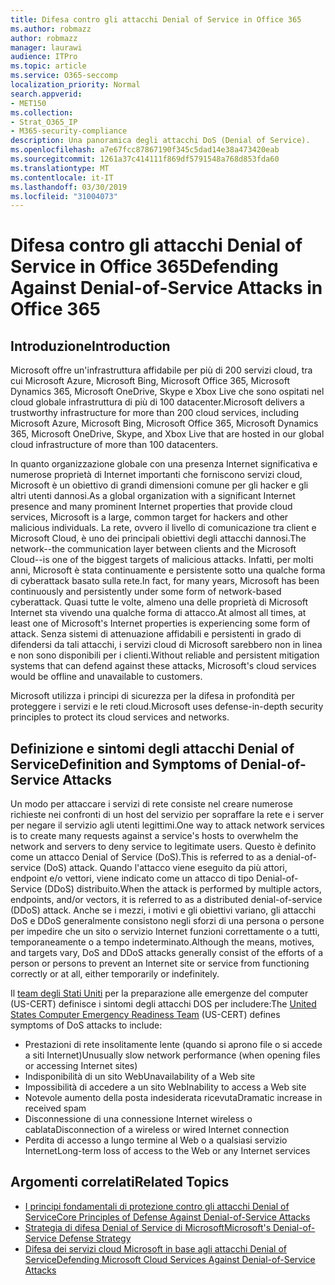 ```yaml
---
title: Difesa contro gli attacchi Denial of Service in Office 365
ms.author: robmazz
author: robmazz
manager: laurawi
audience: ITPro
ms.topic: article
ms.service: O365-seccomp
localization_priority: Normal
search.appverid:
- MET150
ms.collection:
- Strat_O365_IP
- M365-security-compliance
description: Una panoramica degli attacchi DoS (Denial of Service).
ms.openlocfilehash: a7e67fcc87867190f345c5dad14e38a473420eab
ms.sourcegitcommit: 1261a37c414111f869df5791548a768d853fda60
ms.translationtype: MT
ms.contentlocale: it-IT
ms.lasthandoff: 03/30/2019
ms.locfileid: "31004073"
---
```

# <a name="defending-against-denial-of-service-attacks-in-office-365"></a><span data-ttu-id="79bf5-103">Difesa contro gli attacchi Denial of Service in Office 365</span><span class="sxs-lookup"><span data-stu-id="79bf5-103">Defending Against Denial-of-Service Attacks in Office 365</span></span>

## <a name="introduction"></a><span data-ttu-id="79bf5-104">Introduzione</span><span class="sxs-lookup"><span data-stu-id="79bf5-104">Introduction</span></span>
<span data-ttu-id="79bf5-105">Microsoft offre un'infrastruttura affidabile per più di 200 servizi cloud, tra cui Microsoft Azure, Microsoft Bing, Microsoft Office 365, Microsoft Dynamics 365, Microsoft OneDrive, Skype e Xbox Live che sono ospitati nel cloud globale infrastruttura di più di 100 datacenter.</span><span class="sxs-lookup"><span data-stu-id="79bf5-105">Microsoft delivers a trustworthy infrastructure for more than 200 cloud services, including Microsoft Azure, Microsoft Bing, Microsoft Office 365, Microsoft Dynamics 365, Microsoft OneDrive, Skype, and Xbox Live that are hosted in our global cloud infrastructure of more than 100 datacenters.</span></span>

<span data-ttu-id="79bf5-106">In quanto organizzazione globale con una presenza Internet significativa e numerose proprietà di Internet importanti che forniscono servizi cloud, Microsoft è un obiettivo di grandi dimensioni comune per gli hacker e gli altri utenti dannosi.</span><span class="sxs-lookup"><span data-stu-id="79bf5-106">As a global organization with a significant Internet presence and many prominent Internet properties that provide cloud services, Microsoft is a large, common target for hackers and other malicious individuals.</span></span> <span data-ttu-id="79bf5-107">La rete, ovvero il livello di comunicazione tra client e Microsoft Cloud, è uno dei principali obiettivi degli attacchi dannosi.</span><span class="sxs-lookup"><span data-stu-id="79bf5-107">The network--the communication layer between clients and the Microsoft Cloud--is one of the biggest targets of malicious attacks.</span></span> <span data-ttu-id="79bf5-108">Infatti, per molti anni, Microsoft è stata continuamente e persistente sotto una qualche forma di cyberattack basato sulla rete.</span><span class="sxs-lookup"><span data-stu-id="79bf5-108">In fact, for many years, Microsoft has been continuously and persistently under some form of network-based cyberattack.</span></span> <span data-ttu-id="79bf5-109">Quasi tutte le volte, almeno una delle proprietà di Microsoft Internet sta vivendo una qualche forma di attacco.</span><span class="sxs-lookup"><span data-stu-id="79bf5-109">At almost all times, at least one of Microsoft's Internet properties is experiencing some form of attack.</span></span> <span data-ttu-id="79bf5-110">Senza sistemi di attenuazione affidabili e persistenti in grado di difendersi da tali attacchi, i servizi cloud di Microsoft sarebbero non in linea e non sono disponibili per i clienti.</span><span class="sxs-lookup"><span data-stu-id="79bf5-110">Without reliable and persistent mitigation systems that can defend against these attacks, Microsoft's cloud services would be offline and unavailable to customers.</span></span>

<span data-ttu-id="79bf5-111">Microsoft utilizza i principi di sicurezza per la difesa in profondità per proteggere i servizi e le reti cloud.</span><span class="sxs-lookup"><span data-stu-id="79bf5-111">Microsoft uses defense-in-depth security principles to protect its cloud services and networks.</span></span> 

## <a name="definition-and-symptoms-of-denial-of-service-attacks"></a><span data-ttu-id="79bf5-112">Definizione e sintomi degli attacchi Denial of Service</span><span class="sxs-lookup"><span data-stu-id="79bf5-112">Definition and Symptoms of Denial-of-Service Attacks</span></span>
<span data-ttu-id="79bf5-113">Un modo per attaccare i servizi di rete consiste nel creare numerose richieste nei confronti di un host del servizio per sopraffare la rete e i server per negare il servizio agli utenti legittimi.</span><span class="sxs-lookup"><span data-stu-id="79bf5-113">One way to attack network services is to create many requests against a service's hosts to overwhelm the network and servers to deny service to legitimate users.</span></span> <span data-ttu-id="79bf5-114">Questo è definito come un attacco Denial of Service (DoS).</span><span class="sxs-lookup"><span data-stu-id="79bf5-114">This is referred to as a denial-of-service (DoS) attack.</span></span> <span data-ttu-id="79bf5-115">Quando l'attacco viene eseguito da più attori, endpoint e/o vettori, viene indicato come un attacco di tipo Denial-of-Service (DDoS) distribuito.</span><span class="sxs-lookup"><span data-stu-id="79bf5-115">When the attack is performed by multiple actors, endpoints, and/or vectors, it is referred to as a distributed denial-of-service (DDoS) attack.</span></span> <span data-ttu-id="79bf5-116">Anche se i mezzi, i motivi e gli obiettivi variano, gli attacchi DoS e DDoS generalmente consistono negli sforzi di una persona o persone per impedire che un sito o servizio Internet funzioni correttamente o a tutti, temporaneamente o a tempo indeterminato.</span><span class="sxs-lookup"><span data-stu-id="79bf5-116">Although the means, motives, and targets vary, DoS and DDoS attacks generally consist of the efforts of a person or persons to prevent an Internet site or service from functioning correctly or at all, either temporarily or indefinitely.</span></span>

<span data-ttu-id="79bf5-117">Il [team degli Stati Uniti](https://www.us-cert.gov/) per la preparazione alle emergenze del computer (US-CERT) definisce i sintomi degli attacchi DOS per includere:</span><span class="sxs-lookup"><span data-stu-id="79bf5-117">The [United States Computer Emergency Readiness Team](https://www.us-cert.gov/) (US-CERT) defines symptoms of DoS attacks to include:</span></span>
- <span data-ttu-id="79bf5-118">Prestazioni di rete insolitamente lente (quando si aprono file o si accede a siti Internet)</span><span class="sxs-lookup"><span data-stu-id="79bf5-118">Unusually slow network performance (when opening files or accessing Internet sites)</span></span>
- <span data-ttu-id="79bf5-119">Indisponibilità di un sito Web</span><span class="sxs-lookup"><span data-stu-id="79bf5-119">Unavailability of a Web site</span></span>
- <span data-ttu-id="79bf5-120">Impossibilità di accedere a un sito Web</span><span class="sxs-lookup"><span data-stu-id="79bf5-120">Inability to access a Web site</span></span>
- <span data-ttu-id="79bf5-121">Notevole aumento della posta indesiderata ricevuta</span><span class="sxs-lookup"><span data-stu-id="79bf5-121">Dramatic increase in received spam</span></span>
- <span data-ttu-id="79bf5-122">Disconnessione di una connessione Internet wireless o cablata</span><span class="sxs-lookup"><span data-stu-id="79bf5-122">Disconnection of a wireless or wired Internet connection</span></span>
- <span data-ttu-id="79bf5-123">Perdita di accesso a lungo termine al Web o a qualsiasi servizio Internet</span><span class="sxs-lookup"><span data-stu-id="79bf5-123">Long-term loss of access to the Web or any Internet services</span></span>

## <a name="related-topics"></a><span data-ttu-id="79bf5-124">Argomenti correlati</span><span class="sxs-lookup"><span data-stu-id="79bf5-124">Related Topics</span></span>
- [<span data-ttu-id="79bf5-125">I principi fondamentali di protezione contro gli attacchi Denial of Service</span><span class="sxs-lookup"><span data-stu-id="79bf5-125">Core Principles of Defense Against Denial-of-Service Attacks</span></span>](office-365-core-principles-of-defense-against-dos-attacks.md)
- [<span data-ttu-id="79bf5-126">Strategia di difesa Denial of Service di Microsoft</span><span class="sxs-lookup"><span data-stu-id="79bf5-126">Microsoft's Denial-of-Service Defense Strategy</span></span>](office-365-microsoft-dos-defense-strategy.md)
- [<span data-ttu-id="79bf5-127">Difesa dei servizi cloud Microsoft in base agli attacchi Denial of Service</span><span class="sxs-lookup"><span data-stu-id="79bf5-127">Defending Microsoft Cloud Services Against Denial-of-Service Attacks</span></span>](office-365-defending-cloud-services-against-dos-attacks.md)
